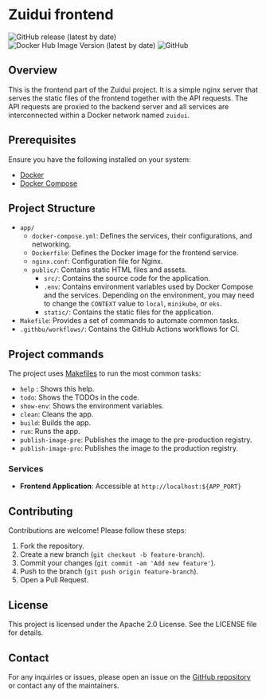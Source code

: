 # Zuidui frontend

![GitHub release (latest by date)](https://img.shields.io/github/v/release/zuidui/frontend)
![Docker Hub Image Version (latest by date)](https://img.shields.io/docker/v/zuidui/frontend?label=docker%20hub)
![GitHub](https://img.shields.io/github/license/zuidui/frontend)

## Overview

This is the frontend part of the Zuidui project. It is a simple nginx server that serves the static files of the frontend together with the API requests. The API requests are proxied to the backend server and all services are interconnected within a Docker network named `zuidui`.

## Prerequisites

Ensure you have the following installed on your system:

- [Docker](https://docs.docker.com/get-docker/)
- [Docker Compose](https://docs.docker.com/compose/install/)

## Project Structure

- `app/`
  - `docker-compose.yml`: Defines the services, their configurations, and networking.
  - `Dockerfile`: Defines the Docker image for the frontend service.
  - `nginx.conf`: Configuration file for Nginx.
  - `public/`: Contains static HTML files and assets.
    - `src/`: Contains the source code for the application.
    - `.env`: Contains environment variables used by Docker Compose and the services. Depending on the environment, you may need to change the `CONTEXT` value to `local`, `minikube`, or `eks`.
    - `static/`: Contains the static files for the application.
- `Makefile`: Provides a set of commands to automate common tasks.
- `.githbu/workflows/`: Contains the GitHub Actions workflows for CI.

## Project commands

The project uses [Makefiles](https://www.gnu.org/software/make/manual/html_node/Introduction.html) to run the most common tasks:

- `help` : Shows this help.
- `todo`: Shows the TODOs in the code.
- `show-env`: Shows the environment variables.
- `clean`: Cleans the app.
- `build`: Builds the app.
- `run`: Runs the app.
- `publish-image-pre`: Publishes the image to the pre-production registry.
- `publish-image-pro`: Publishes the image to the production registry.

### Services

- **Frontend Application**: Accessible at `http://localhost:${APP_PORT}`

## Contributing

Contributions are welcome! Please follow these steps:

1. Fork the repository.
2. Create a new branch (`git checkout -b feature-branch`).
3. Commit your changes (`git commit -am 'Add new feature'`).
4. Push to the branch (`git push origin feature-branch`).
5. Open a Pull Request.

## License

This project is licensed under the Apache 2.0 License. See the LICENSE file for details.

## Contact

For any inquiries or issues, please open an issue on the [GitHub repository](https://github.com/zuidui/frontend) or contact any of the maintainers.
